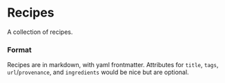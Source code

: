 # Recipes

A collection of recipes.

### Format
Recipes are in markdown, with yaml frontmatter. Attributes for `title`, `tags`, `url`/`provenance`, and `ingredients` would be nice but are optional.
